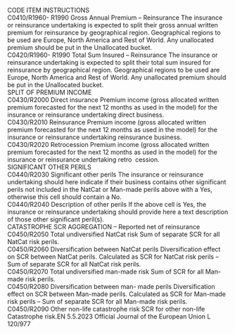  
CODE  ITEM  INSTRUCTIONS  
C0410/R1960- 
R1990  Gross Annual Premium – 
Reinsurance  The insurance or reinsurance undertaking is expected to split their gross annual 
written premium for reinsurance by geographical region. Geographical regions to 
be used are Europe, North America and Rest of World. Any unallocated premium 
should be put in the Unallocated bucket.  
C0420/R1960- 
R1990  Total Sum Insured – 
Reinsurance  The insurance or reinsurance undertaking is expected to split their total sum 
insured for reinsurance by geographical region. Geographical regions to be used 
are Europe, North America and Rest of World. Any unallocated premium should 
be put in the Unallocated bucket.  
SPLIT OF PREMIUM INCOME  
C0430/R2000  Direct insurance  Premium income (gross allocated written premium forecasted for the next 12 
months as used in the model) for the insurance or reinsurance undertaking 
direct business.  
C0430/R2010  Reinsurance  Premium income (gross allocated written premium forecasted for the next 12 
months as used in the model) for the insurance or reinsurance undertaking 
reinsurance business.  
C0430/R2020  Retrocession  Premium income (gross allocated written premium forecasted for the next 12 
months as used in the model) for the insurance or reinsurance undertaking retro ­
cession.  
SIGNIFICANT OTHER PERILS  
C0440/R2030  Significant other perils  The insurance or reinsurance undertaking should here indicate if their business 
contains other significant perils not included in the NatCat or Man-made perils 
above with a Yes, otherwise this cell should contain a No.  
C0440/R2040  Description of other perils  If the above cell is Yes, the insurance or reinsurance undertaking should provide 
here a text description of those other significant peril(s).  
CATASTROPHE SCR AGGREGATION – Reported net of reinsurance  
C0450/R2050  Total undiversified NatCat risk  Sum of separate SCR for all NatCat risk perils.  
C0450/R2060  Diversification between NatCat 
perils  Diversification effect on SCR between NatCat perils. Calculated as SCR for NatCat 
risk perils – Sum of separate SCR for all NatCat risk perils.  
C0450/R2070  Total undiversified man-made 
risk  Sum of SCR for all Man-made risk perils.  
C0450/R2080  Diversification between man- 
made perils  Diversification effect on SCR between Man-made perils. Calculated as SCR for 
Man-made risk perils – Sum of separate SCR for all Man-made risk perils.  
C0450/R2090  Other non-life catastrophe risk  SCR for other non-life Catastrophe risk.EN  5.5.2023 Official Journal of the European Union L 120/977